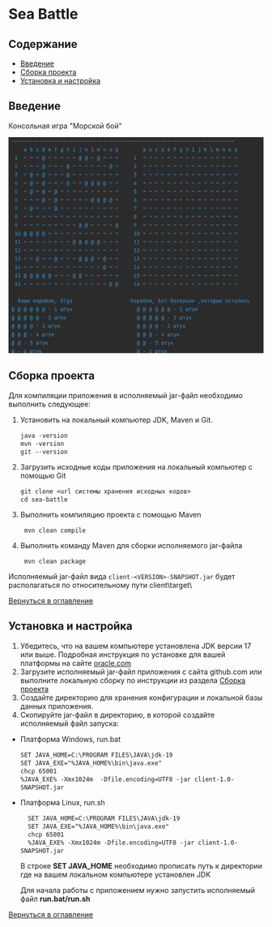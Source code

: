 # Sea Battle

## Содержание

- [Введение](#введение)
- [Сборка проекта](#сборка-проекта)
- [Установка и настройка](#установка-и-настройка)


## Введение

Консольная игра "Морской бой"

![schema](client/src/main/resources/img.png)

## Сборка проекта

Для компиляции приложения в исполняемый jar-файл необходимо выполнить следующее:

1. Установить на локальный компьютер JDK, Maven и Git.
    ```shell
    java -version  
    mvn -version
    git --version 
    ``` 

2. Загрузить исходные коды приложения на локальный компьютер с помощью Git
    ```shell
    git clone <url системы хранения исходных кодов>
    cd sea-battle
    ```

3. Выполнить компиляцию проекта с помощью Maven
   ```shell
    mvn clean compile
   ```

4. Выполнить команду Maven для сборки исполняемого jar-файла
    ```shell
     mvn clean package 
    ```

Исполняемый jar-файл вида `client-<VERSION>-SNAPSHOT.jar` будет располагаться по относительному пути client\target\

[Вернуться в оглавление](#содержание)

## Установка и настройка

1. Убедитесь, что на вашем компьютере установлена JDK версии 17 или выше. Подробная инструкция по установке для вашей платформы на сайте [oracle.com](https://www.oracle.com/java/technologies/downloads/)
2. Загрузите исполняемый jar-файл приложения с сайта github.com или выполните локальную сборку по инструкции из раздела [Сборка проекта](#сборка-проекта)
3. Создайте директорию для хранения конфигурации и локальной базы данных приложения.
4. Скопируйте jar-файл в директорию, в которой создайте исполняемый файл запуска:

- Платформа Windows, run.bat
    ```shell
    SET JAVA_HOME=C:\PROGRAM FILES\JAVA\jdk-19 
    SET JAVA_EXE="%JAVA_HOME%\bin\java.exe"
    chcp 65001
    %JAVA_EXE% -Xmx1024m  -Dfile.encoding=UTF8 -jar client-1.0-SNAPSHOT.jar
    ```
- Платформа Linux, run.sh
  ```shell
    SET JAVA_HOME=C:\PROGRAM FILES\JAVA\jdk-19
    SET JAVA_EXE="%JAVA_HOME%\bin\java.exe" 
    chcp 65001
    %JAVA_EXE% -Xmx1024m -Dfile.encoding=UTF8 -jar client-1.0-SNAPSHOT.jar
  ```

  В строке **SET JAVA_HOME** необходимо прописать путь к директории где на вашем локальном компьютере установлен JDK

  Для начала работы с приложением нужно запустить исполняемый файл **run.bat/run.sh**

[Вернуться в оглавление](#содержание)
